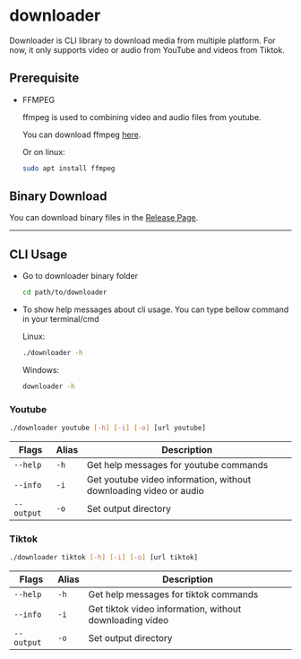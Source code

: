 # downloader

Downloader is CLI library to download media from multiple platform. For now, it only supports video or audio from YouTube and videos from Tiktok.

## Prerequisite

- FFMPEG

    ffmpeg is used to combining video and audio files from youtube.

    You can download ffmpeg [here](https://ffmpeg.org/download.html).

    Or on linux:

    ```bash
    sudo apt install ffmpeg
    ```

## Binary Download

You can download binary files in the [Release Page](https://github.com/portalnesia/downloader/releases).


----


## CLI Usage

- Go to downloader binary folder

    ```bash
    cd path/to/downloader
    ```

- To show help messages about cli usage. You can type bellow command in your terminal/cmd

    Linux:

    ```bash
    ./downloader -h
    ```

    Windows:

    ```bash
    downloader -h
    ```

### Youtube

```bash
./downloader youtube [-h] [-i] [-o] [url youtube]
```

| Flags | Alias | Description |
| ---- | --- | --- |
| `--help` | `-h` | Get help messages for youtube commands |
| `--info` | `-i` | Get youtube video information, without downloading video or audio |
| `--output` | `-o` | Set output directory |

### Tiktok

```bash
./downloader tiktok [-h] [-i] [-o] [url tiktok]
```

| Flags | Alias | Description |
| ---- | --- | --- |
| `--help` | `-h` | Get help messages for tiktok commands |
| `--info` | `-i` | Get tiktok video information, without downloading video |
| `--output` | `-o` | Set output directory |

